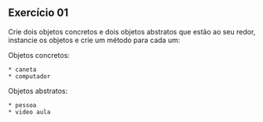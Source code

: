 ## Exercício 01
Crie dois objetos concretos e dois objetos abstratos que estão ao seu redor, instancie os objetos e crie um método para cada um:


Objetos concretos:

    * caneta
    * computador
    
Objetos abstratos:

    * pessoa
    * video aula


